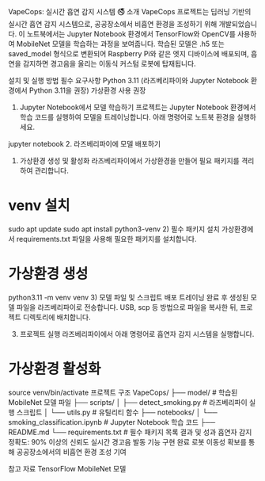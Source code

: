 VapeCops: 실시간 흡연 감지 시스템 🚭
소개
VapeCops 프로젝트는 딥러닝 기반의 실시간 흡연 감지 시스템으로, 공공장소에서 비흡연 환경을 조성하기 위해 개발되었습니다. 이 노트북에서는 Jupyter Notebook 환경에서 TensorFlow와 OpenCV를 사용하여 MobileNet 모델을 학습하는 과정을 보여줍니다. 학습된 모델은 .h5 또는 saved_model 형식으로 변환되어 Raspberry Pi와 같은 엣지 디바이스에 배포되며, 흡연을 감지하면 경고음을 울리는 이동식 커스텀 로봇에 탑재됩니다.

설치 및 실행 방법
필수 요구사항
Python 3.11 (라즈베리파이와 Jupyter Notebook 환경에서 Python 3.11을 권장)
가상환경 사용 권장
1. Jupyter Notebook에서 모델 학습하기
프로젝트는 Jupyter Notebook 환경에서 학습 코드를 실행하여 모델을 트레이닝합니다. 아래 명령어로 노트북 환경을 실행하세요.

jupyter notebook
2. 라즈베리파이에 모델 배포하기
1) 가상환경 생성 및 활성화
라즈베리파이에서 가상환경을 만들어 필요 패키지를 격리하여 관리합니다.

# venv 설치
sudo apt update
sudo apt install python3-venv
2) 필수 패키지 설치
가상환경에서 requirements.txt 파일을 사용해 필요한 패키지를 설치합니다.

# 가상환경 생성
python3.11 -m venv venv
3) 모델 파일 및 스크립트 배포
트레이닝 완료 후 생성된 모델 파일을 라즈베리파이로 전송합니다. USB, scp 등 방법으로 파일을 복사한 뒤, 프로젝트 디렉토리에 배치합니다.

3. 프로젝트 실행
라즈베리파이에서 아래 명령어로 흡연자 감지 시스템을 실행합니다.

# 가상환경 활성화
source venv/bin/activate
프로젝트 구조
VapeCops/
├── model/                        # 학습된 MobileNet 모델 파일
├── scripts/
│   ├── detect_smoking.py         # 라즈베리파이 실행 스크립트
│   └── utils.py                  # 유틸리티 함수
├── notebooks/
│   └── smoking_classification.ipynb # Jupyter Notebook 학습 코드
├── README.md
└── requirements.txt              # 필수 패키지 목록
결과 및 성과
흡연자 감지 정확도: 90% 이상의 신뢰도 실시간 경고음 발동 기능 구현 완료 로봇 이동성 확보를 통해 공공장소에서의 비흡연 환경 조성 기여

참고 자료
TensorFlow MobileNet 모델
